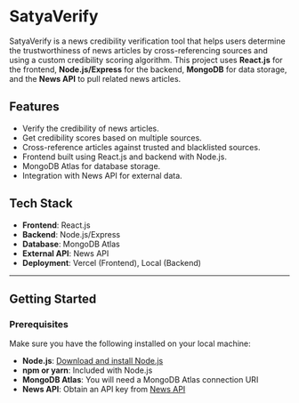 # SatyaVerify

SatyaVerify is a news credibility verification tool that helps users determine the trustworthiness of news articles by cross-referencing sources and using a custom credibility scoring algorithm. This project uses **React.js** for the frontend, **Node.js/Express** for the backend, **MongoDB** for data storage, and the **News API** to pull related news articles.

## Features
- Verify the credibility of news articles.
- Get credibility scores based on multiple sources.
- Cross-reference articles against trusted and blacklisted sources.
- Frontend built using React.js and backend with Node.js.
- MongoDB Atlas for database storage.
- Integration with News API for external data.

## Tech Stack
- **Frontend**: React.js
- **Backend**: Node.js/Express
- **Database**: MongoDB Atlas
- **External API**: News API
- **Deployment**: Vercel (Frontend), Local (Backend)

---

## Getting Started

### Prerequisites
Make sure you have the following installed on your local machine:
- **Node.js**: [Download and install Node.js](https://nodejs.org/)
- **npm or yarn**: Included with Node.js
- **MongoDB Atlas**: You will need a MongoDB Atlas connection URI
- **News API**: Obtain an API key from [News API](https://newsapi.org/)

